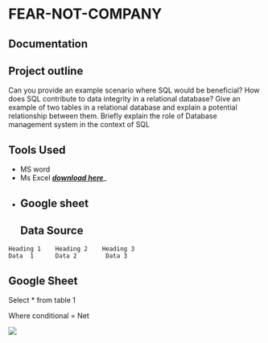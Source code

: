 # FEAR-NOT-COMPANY
## Documentation 
## Project outline
Can you provide an example scenario where SQL would be beneficial?
How does SQL contribute to data integrity in a relational database?
Give an example of two tables in a relational database and explain a potential relationship between them.
Briefly explain the role of Database management system in the context of SQL

## Tools Used
* MS word
* Ms Excel _**[download here](https.microsoft.com)**__
* Google sheet
  ---
  ## Data Source

```
Heading 1    Heading 2    Heading 3
Data  1      Data 2        Data 3

```
## Google Sheet
Select * from table 1

Where  conditional = Net 

![](Analysi-.jpg)
